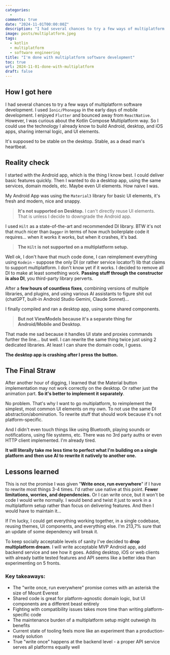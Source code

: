```yaml
---
categories:
  -
comments: true
date: "2024-11-01T00:00:00Z"
description: "I had several chances to try a few ways of multiplatform software development. However, I was curious about the Kotlin Compose Multiplatform way. So I could use the technology I already know to build Android, desktop, and iOS apps, sharing internal logic, and UI elements. How hard can it be?"
image: posts/multiplatform.jpeg
tags:
  - kotlin
  - multiplatform
  - software engineering
title: "I'm done with multiplatform software development"
toc: true
url: 2024-11-01-done-with-multiplatform
draft: false 
---
```


## How I got here

I had several chances to try a few ways of multiplatform software development. I used `Ionic/Phonegap` in the early days of mobile development. I enjoyed `Flutter` and bounced away from `ReactNative`. However, I was curious about the Kotlin Compose Multiplatform way. So I could use the technology I already know to build Android, desktop, and iOS apps, sharing internal logic, and UI elements.

It's supposed to be stable on the desktop. Stable, as a dead man's heartbeat.

## Reality check

I started with the Android app, which is the thing I know best. I could deliver basic features quickly. Then I wanted to do a desktop app, using the same services, domain models, etc. Maybe even UI elements.
How naive I was.

My Android App was using the `Material3` library for basic UI elements, it's fresh and modern, nice and snappy.

> **It's not supported on Desktop.**
I can't directly reuse UI elements. That is unless I decide to downgrade the Android app.

I used `Hilt` as a state-of-the-art and recommended DI library. BTW it's not that much nicer than `Dagger` in terms of how much boilerplate code it requires... when it works it works, but when it crashes, it's bad.

> **The `Hilt` is not supported on a multiplatform setup.**

Well ok, I don't have that much code done, I can reimplement everything using `Kodein` - suppose the only DI (or rather service locator?) lib that claims to support multiplatform.
I don't know yet if it works. I decided to remove all DI to make at least something work. **Passing stuff through the constructor is also DI**, you third-party library perverts.

After a **few hours of countless fixes**, combining versions of multiple libraries, and plugins, and using various AI assistants to figure shit out (chatGPT, built-in Android Studio Gemini, Claude Sonnet)...

I finally compiled and ran a desktop app, using some shared components.

> **But not ViewModels because it's a separate thing for Android/Mobile and Desktop**. 

That made me sad because it handles UI state and proxies commands further the line... but well. I can rewrite the same thing twice just using 2 dedicated libraries. At least I can share the domain code, I guess.

**The desktop app is crashing after I press the button.**

## The Final Straw

After another hour of digging, I learned that the Material button implementation may not work correctly on the desktop. Or rather just the animation part. **So it's better to implement it separately**.

No problem.
That's why I want to go multiplatform, to reimplement the simplest, most common UI elements on my own. To not use the same DI abstraction/abomination. To rewrite stuff that should work because it's not platform-specific.

And I didn't even touch things like using Bluetooth, playing sounds or notifications, using file systems, etc. There was no 3rd party auths or even HTTP client implemented. I'm already tired.

**It will literally take me less time to perfect what I'm building on a single platform and then use AI to rewrite it natively to another one.**

## Lessons learned 

This is not the promise I was given "**Write once, run everywhere**" if I have to rewrite most things 3-4 times. I'd rather use native at this point. **Fewer limitations, worries, and dependencies.** Or I can write once, but it won't be code I would write normally. I would bend and twist it just to work in a multiplatform setup rather than focus on delivering features. And then I would have to maintain it...

If I'm lucky, I could get everything working together, in a single codebase, reusing themes, UI components, and everything else. I'm 213,7% sure that an update of some dependency will break it.

To keep socially acceptable levels of sanity I've decided to **drop multiplatform dream**. I will write acceptable MVP Android app, add backend service and see how it goes. Adding desktop, iOS or web clients with already battle tested features and API seems like a better idea than experimenting on 5 fronts.

### Key takeaways:
- The "write once, run everywhere" promise comes with an asterisk the size of Mount Everest
- Shared code is great for platform-agnostic domain logic, but UI components are a different beast entirely
- Fighting with compatibility issues takes more time than writing platform-specific code
- The maintenance burden of a multiplatform setup might outweigh its benefits
- Current state of tooling feels more like an experiment than a production-ready solution
- True "write once" happens at the backend level - a proper API service serves all platforms equally well
